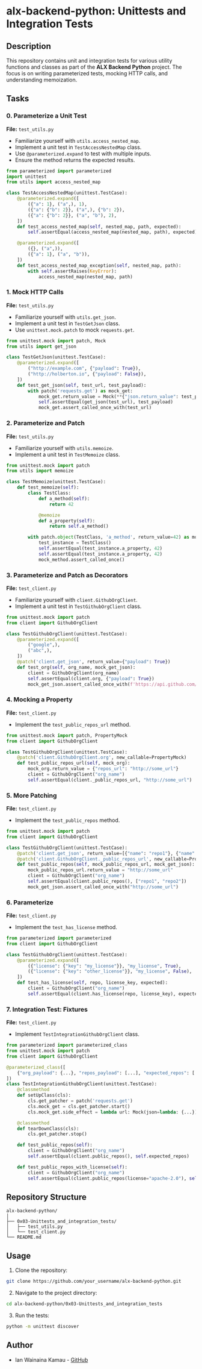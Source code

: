 # alx-backend-python: Unittests and Integration Tests

## Description

This repository contains unit and integration tests for various utility functions and classes as part of the **ALX Backend Python** project. The focus is on writing parameterized tests, mocking HTTP calls, and understanding memoization.

## Tasks

### 0. Parameterize a Unit Test

**File:** `test_utils.py`

- Familiarize yourself with `utils.access_nested_map`.
- Implement a unit test in `TestAccessNestedMap` class.
- Use `@parameterized.expand` to test with multiple inputs.
- Ensure the method returns the expected results.

```python
from parameterized import parameterized
import unittest
from utils import access_nested_map

class TestAccessNestedMap(unittest.TestCase):
    @parameterized.expand([
        ({"a": 1}, ("a",), 1),
        ({"a": {"b": 2}}, ("a",), {"b": 2}),
        ({"a": {"b": 2}}, ("a", "b"), 2),
    ])
    def test_access_nested_map(self, nested_map, path, expected):
        self.assertEqual(access_nested_map(nested_map, path), expected)

    @parameterized.expand([
        ({}, ("a",)),
        ({"a": 1}, ("a", "b")),
    ])
    def test_access_nested_map_exception(self, nested_map, path):
        with self.assertRaises(KeyError):
            access_nested_map(nested_map, path)
```

### 1. Mock HTTP Calls

**File:** `test_utils.py`

- Familiarize yourself with `utils.get_json`.
- Implement a unit test in `TestGetJson` class.
- Use `unittest.mock.patch` to mock `requests.get`.

```python
from unittest.mock import patch, Mock
from utils import get_json

class TestGetJson(unittest.TestCase):
    @parameterized.expand([
        ("http://example.com", {"payload": True}),
        ("http://holberton.io", {"payload": False}),
    ])
    def test_get_json(self, test_url, test_payload):
        with patch('requests.get') as mock_get:
            mock_get.return_value = Mock(**{"json.return_value": test_payload})
            self.assertEqual(get_json(test_url), test_payload)
            mock_get.assert_called_once_with(test_url)
```

### 2. Parameterize and Patch

**File:** `test_utils.py`

- Familiarize yourself with `utils.memoize`.
- Implement a unit test in `TestMemoize` class.

```python
from unittest.mock import patch
from utils import memoize

class TestMemoize(unittest.TestCase):
    def test_memoize(self):
        class TestClass:
            def a_method(self):
                return 42

            @memoize
            def a_property(self):
                return self.a_method()

        with patch.object(TestClass, 'a_method', return_value=42) as mock_method:
            test_instance = TestClass()
            self.assertEqual(test_instance.a_property, 42)
            self.assertEqual(test_instance.a_property, 42)
            mock_method.assert_called_once()
```

### 3. Parameterize and Patch as Decorators

**File:** `test_client.py`

- Familiarize yourself with `client.GithubOrgClient`.
- Implement a unit test in `TestGithubOrgClient` class.

```python
from unittest.mock import patch
from client import GithubOrgClient

class TestGithubOrgClient(unittest.TestCase):
    @parameterized.expand([
        ("google",),
        ("abc",),
    ])
    @patch('client.get_json', return_value={"payload": True})
    def test_org(self, org_name, mock_get_json):
        client = GithubOrgClient(org_name)
        self.assertEqual(client.org, {"payload": True})
        mock_get_json.assert_called_once_with(f'https://api.github.com/orgs/{org_name}')
```

### 4. Mocking a Property

**File:** `test_client.py`

- Implement the `test_public_repos_url` method.

```python
from unittest.mock import patch, PropertyMock
from client import GithubOrgClient

class TestGithubOrgClient(unittest.TestCase):
    @patch('client.GithubOrgClient.org', new_callable=PropertyMock)
    def test_public_repos_url(self, mock_org):
        mock_org.return_value = {"repos_url": "http://some_url"}
        client = GithubOrgClient("org_name")
        self.assertEqual(client._public_repos_url, "http://some_url")
```

### 5. More Patching

**File:** `test_client.py`

- Implement the `test_public_repos` method.

```python
from unittest.mock import patch
from client import GithubOrgClient

class TestGithubOrgClient(unittest.TestCase):
    @patch('client.get_json', return_value=[{"name": "repo1"}, {"name": "repo2"}])
    @patch('client.GithubOrgClient._public_repos_url', new_callable=PropertyMock)
    def test_public_repos(self, mock_public_repos_url, mock_get_json):
        mock_public_repos_url.return_value = "http://some_url"
        client = GithubOrgClient("org_name")
        self.assertEqual(client.public_repos(), ["repo1", "repo2"])
        mock_get_json.assert_called_once_with("http://some_url")
```

### 6. Parameterize

**File:** `test_client.py`

- Implement the `test_has_license` method.

```python
from parameterized import parameterized
from client import GithubOrgClient

class TestGithubOrgClient(unittest.TestCase):
    @parameterized.expand([
        ({"license": {"key": "my_license"}}, "my_license", True),
        ({"license": {"key": "other_license"}}, "my_license", False),
    ])
    def test_has_license(self, repo, license_key, expected):
        client = GithubOrgClient("org_name")
        self.assertEqual(client.has_license(repo, license_key), expected)
```

### 7. Integration Test: Fixtures

**File:** `test_client.py`

- Implement `TestIntegrationGithubOrgClient` class.

```python
from parameterized import parameterized_class
from unittest.mock import patch
from client import GithubOrgClient

@parameterized_class([
    {"org_payload": {...}, "repos_payload": [...], "expected_repos": [...], "apache2_repos": [...]},
])
class TestIntegrationGithubOrgClient(unittest.TestCase):
    @classmethod
    def setUpClass(cls):
        cls.get_patcher = patch('requests.get')
        cls.mock_get = cls.get_patcher.start()
        cls.mock_get.side_effect = lambda url: Mock(json=lambda: {...})

    @classmethod
    def tearDownClass(cls):
        cls.get_patcher.stop()

    def test_public_repos(self):
        client = GithubOrgClient("org_name")
        self.assertEqual(client.public_repos(), self.expected_repos)

    def test_public_repos_with_license(self):
        client = GithubOrgClient("org_name")
        self.assertEqual(client.public_repos(license="apache-2.0"), self.apache2_repos)
```

## Repository Structure

```
alx-backend-python/
│
├── 0x03-Unittests_and_integration_tests/
│   ├── test_utils.py
│   └── test_client.py
└── README.md
```

## Usage

1. Clone the repository:

```bash
git clone https://github.com/your_username/alx-backend-python.git
```

2. Navigate to the project directory:

```bash
cd alx-backend-python/0x03-Unittests_and_integration_tests
```

3. Run the tests:

```bash
python -m unittest discover
```

## Author

- Ian Wainaina Kamau - [GitHub](https://github.com/Nainah23)
